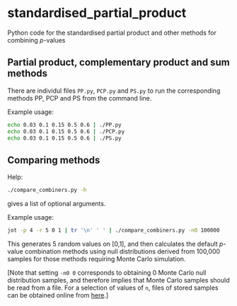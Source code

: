 # standardised_partial_product
Python code for the standardised partial product and other methods for combining *p*-values

## Partial product, complementary product and sum methods
There are individul files `PP.py`, `PCP.py` and `PS.py` to run the corresponding methods PP, PCP and PS from the command line.

Example usage:
```bash
echo 0.03 0.1 0.15 0.5 0.6 | ./PP.py
echo 0.03 0.1 0.15 0.5 0.6 | ./PCP.py
echo 0.03 0.1 0.15 0.5 0.6 | ./PS.py
```

## Comparing methods

Help:
```bash
./compare_combiners.py -h
```

gives a list of optional arguments.


Example usage:
```bash
jot -p 4 -r 5 0 1 | tr '\n' ' ' | ./compare_combiners.py -n0 100000
```

This generates 5 random values on [0,1], and then calculates the default *p*-value combination methods using null distributions derived from 100,000 samples for those methods requiring Monte Carlo simulation.

[Note that setting `-n0 0` corresponds to obtaining 0 Monte Carlo null distribution samples, and therefore implies that Monte Carlo samples should be read from a file. For a selection of values of `n`, files of stored samples can be obtained online from [here](http://null-distributions.ma.ic.ac.uk).]
